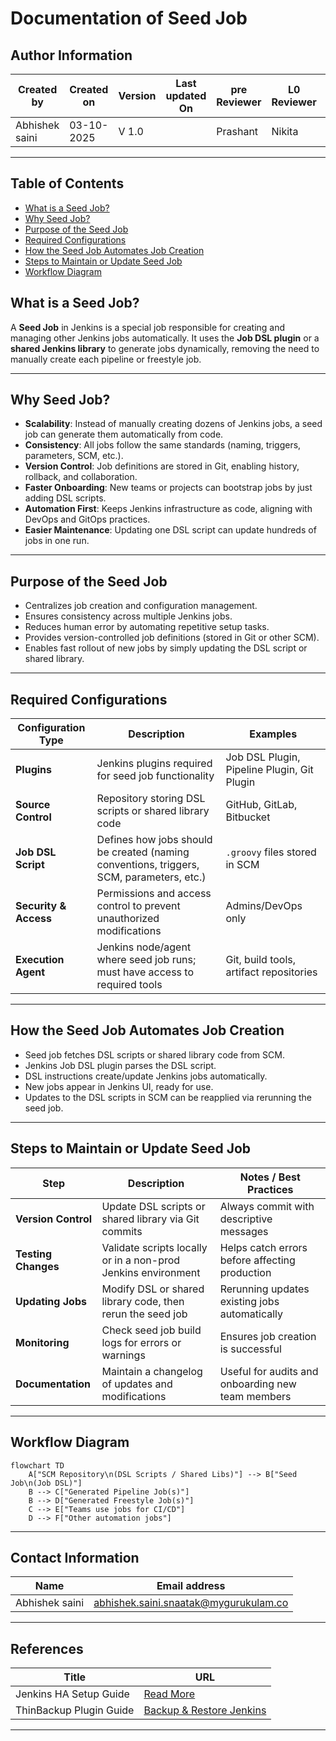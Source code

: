 # **Documentation of Seed Job**


## Author Information

| Created by      | Created on         | Version          | Last updated On   | pre Reviewer       | L0 Reviewer     | L1 Reviewer          |    L2 Reviewer    |
|-----------------|--------------------|------------------|-------------------|--------------------|-----------------|----------------------|-------------------|
| Abhishek saini  |  03-10-2025        | V 1.0            |       |  Prashant          |  Nikita     |     Rishab   |   Piyush |
---

## Table of Contents

- [What is a Seed Job?](#what-is-a-seed-job)
- [Why Seed Job?](#why-seed-job?) 
- [Purpose of the Seed Job](#purpose-of-the-seed-job)  
- [Required Configurations](#required-configurations)  
- [How the Seed Job Automates Job Creation](#how-the-seed-job-automates-job-creation)  
- [Steps to Maintain or Update Seed Job](#steps-to-maintain-or-update-seed-job)  
- [Workflow Diagram](#workflow-diagram)  


## What is a Seed Job?
A **Seed Job** in Jenkins is a special job responsible for creating and managing other Jenkins jobs automatically. It uses the **Job DSL plugin** or a **shared Jenkins library** to generate jobs dynamically, removing the need to manually create each pipeline or freestyle job.

---

## Why Seed Job?
- **Scalability**: Instead of manually creating dozens of Jenkins jobs, a seed job can generate them automatically from code.  
- **Consistency**: All jobs follow the same standards (naming, triggers, parameters, SCM, etc.).  
- **Version Control**: Job definitions are stored in Git, enabling history, rollback, and collaboration.  
- **Faster Onboarding**: New teams or projects can bootstrap jobs by just adding DSL scripts.  
- **Automation First**: Keeps Jenkins infrastructure as code, aligning with DevOps and GitOps practices.  
- **Easier Maintenance**: Updating one DSL script can update hundreds of jobs in one run.  

---

## Purpose of the Seed Job
- Centralizes job creation and configuration management.  
- Ensures consistency across multiple Jenkins jobs.  
- Reduces human error by automating repetitive setup tasks.  
- Provides version-controlled job definitions (stored in Git or other SCM).  
- Enables fast rollout of new jobs by simply updating the DSL script or shared library.

---
## Required Configurations

| Configuration Type      | Description                                                                                  |  Examples                          |
|-------------------------|----------------------------------------------------------------------------------------------|-------------------------------------------|
| **Plugins**             | Jenkins plugins required for seed job functionality                                          | Job DSL Plugin, Pipeline Plugin, Git Plugin |
| **Source Control**      | Repository storing DSL scripts or shared library code                                        | GitHub, GitLab, Bitbucket                  |
| **Job DSL Script**      | Defines how jobs should be created (naming conventions, triggers, SCM, parameters, etc.)   | `.groovy` files stored in SCM              |
| **Security & Access**   | Permissions and access control to prevent unauthorized modifications                        | Admins/DevOps only                         |
| **Execution Agent**     | Jenkins node/agent where seed job runs; must have access to required tools                   | Git, build tools, artifact repositories   |


---

## How the Seed Job Automates Job Creation
- Seed job fetches DSL scripts or shared library code from SCM.
- Jenkins Job DSL plugin parses the DSL script.
- DSL instructions create/update Jenkins jobs automatically.
- New jobs appear in Jenkins UI, ready for use.
- Updates to the DSL scripts in SCM can be reapplied via rerunning the seed job.  

---

## Steps to Maintain or Update Seed Job

| Step                     | Description                                                                                   | Notes / Best Practices                            |
|--------------------------|-----------------------------------------------------------------------------------------------|--------------------------------------------------|
| **Version Control**       | Update DSL scripts or shared library via Git commits                                         | Always commit with descriptive messages         |
| **Testing Changes**       | Validate scripts locally or in a non-prod Jenkins environment                                | Helps catch errors before affecting production  |
| **Updating Jobs**         | Modify DSL or shared library code, then rerun the seed job                                    | Rerunning updates existing jobs automatically  |
| **Monitoring**            | Check seed job build logs for errors or warnings                                             | Ensures job creation is successful              |
| **Documentation**         | Maintain a changelog of updates and modifications                                           | Useful for audits and onboarding new team members |

---

## Workflow Diagram

```mermaid
flowchart TD
    A["SCM Repository\n(DSL Scripts / Shared Libs)"] --> B["Seed Job\n(Job DSL)"]
    B --> C["Generated Pipeline Job(s)"]
    B --> D["Generated Freestyle Job(s)"]
    C --> E["Teams use jobs for CI/CD"]
    D --> F["Other automation jobs"]
```
---

## Contact Information

| **Name**           | **Email address**                         |
|--------------------|--------------------------------------------|
| Abhishek saini    | abhishek.saini.snaatak@mygurukulam.co |

---

##  References 

| **Title**                          | **URL**  |  
|------------------------------------|----------|  
| Jenkins HA Setup Guide             | [Read More](https://medium.com/@priyanshigola8/setup-jenkins-ha-high-availability-with-master-slave-architecture-9b95f8b341e4) |  
| ThinBackup Plugin Guide            | [Backup & Restore Jenkins](https://medium.com/devops-technical-notes-and-manuals/jenkins-backup-and-restore-using-plugins-guide-for-junior-devops-engineers-ffd0fd41fb8e) |

---
